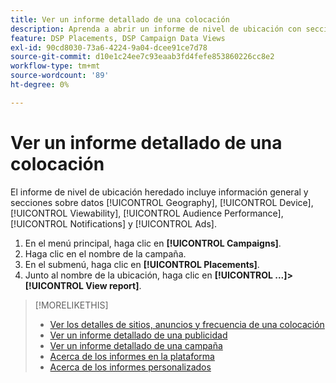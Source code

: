 ```yaml
---
title: Ver un informe detallado de una colocación
description: Aprenda a abrir un informe de nivel de ubicación con secciones sobre datos [!UICONTROL Geography], [!UICONTROL Device], [!UICONTROL Viewability], [!UICONTROL Audience Performance], [!UICONTROL Notifications] y [!UICONTROL Ads].
feature: DSP Placements, DSP Campaign Data Views
exl-id: 90cd8030-73a6-4224-9a04-dcee91ce7d78
source-git-commit: d10e1c24ee7c93eaab3fd4fefe853860226cc8e2
workflow-type: tm+mt
source-wordcount: '89'
ht-degree: 0%

---
```


# Ver un informe detallado de una colocación

El informe de nivel de ubicación heredado incluye información general y secciones sobre datos [!UICONTROL Geography], [!UICONTROL Device], [!UICONTROL Viewability], [!UICONTROL Audience Performance], [!UICONTROL Notifications] y [!UICONTROL Ads].

1. En el menú principal, haga clic en **[!UICONTROL Campaigns]**.
1. Haga clic en el nombre de la campaña.
1. En el submenú, haga clic en **[!UICONTROL Placements]**.
1. Junto al nombre de la ubicación, haga clic en **[!UICONTROL ...]>[!UICONTROL View report]**.

>[!MORELIKETHIS]
>
>* [Ver los detalles de sitios, anuncios y frecuencia de una colocación](/help/dsp/campaign-management/reports/placement-details-view.md)
>* [Ver un informe detallado de una publicidad](/help/dsp/campaign-management/ads/ad-view-report.md)
>* [Ver un informe detallado de una campaña](/help/dsp/campaign-management/campaigns/campaign-view-report.md)
>* [Acerca de los informes en la plataforma](/help/dsp/campaign-management/reports/campaign-reports-about.md)
>* [Acerca de los informes personalizados](/help/dsp/reports/report-about.md)

